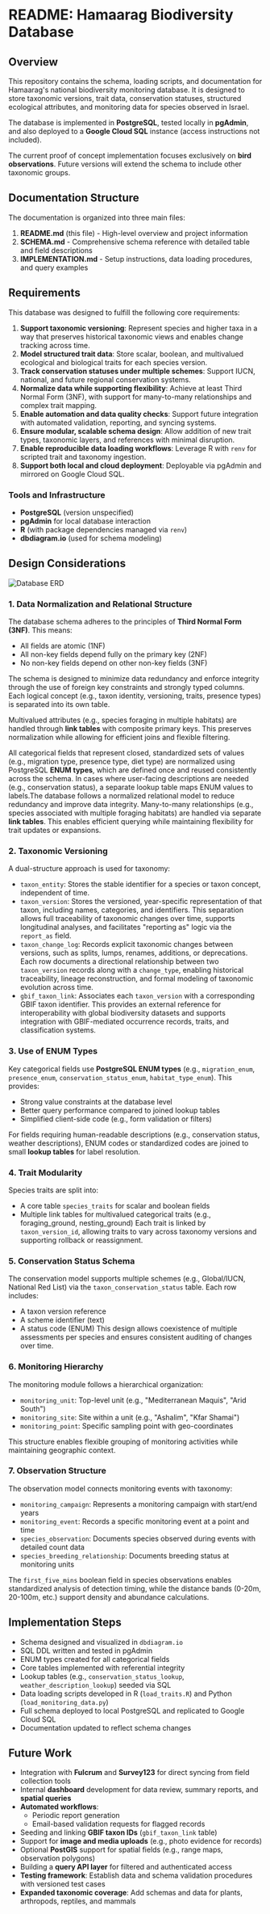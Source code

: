 # README: Hamaarag Biodiversity Database

## Overview

This repository contains the schema, loading scripts, and documentation for Hamaarag's national biodiversity monitoring database. It is designed to store taxonomic versions, trait data, conservation statuses, structured ecological attributes, and monitoring data for species observed in Israel.

The database is implemented in **PostgreSQL**, tested locally in **pgAdmin**, and also deployed to a **Google Cloud SQL** instance (access instructions not included).

The current proof of concept implementation focuses exclusively on **bird observations**. Future versions will extend the schema to include other taxonomic groups.

## Documentation Structure

The documentation is organized into three main files:

1. **README.md** (this file) - High-level overview and project information
2. **SCHEMA.md** - Comprehensive schema reference with detailed table and field descriptions
3. **IMPLEMENTATION.md** - Setup instructions, data loading procedures, and query examples

## Requirements

This database was designed to fulfill the following core requirements:

1. **Support taxonomic versioning**: Represent species and higher taxa in a way that preserves historical taxonomic views and enables change tracking across time.
2. **Model structured trait data**: Store scalar, boolean, and multivalued ecological and biological traits for each species version.
3. **Track conservation statuses under multiple schemes**: Support IUCN, national, and future regional conservation systems.
4. **Normalize data while supporting flexibility**: Achieve at least Third Normal Form (3NF), with support for many-to-many relationships and complex trait mapping.
5. **Enable automation and data quality checks**: Support future integration with automated validation, reporting, and syncing systems.
6. **Ensure modular, scalable schema design**: Allow addition of new trait types, taxonomic layers, and references with minimal disruption.
7. **Enable reproducible data loading workflows**: Leverage R with `renv` for scripted trait and taxonomy ingestion.
8. **Support both local and cloud deployment**: Deployable via pgAdmin and mirrored on Google Cloud SQL.

### Tools and Infrastructure

* **PostgreSQL** (version unspecified)
* **pgAdmin** for local database interaction
* **R** (with package dependencies managed via `renv`)
* **dbdiagram.io** (used for schema modeling)

## Design Considerations

![Database ERD](hamaarag_proto_1.png)

### 1. Data Normalization and Relational Structure

The database schema adheres to the principles of **Third Normal Form (3NF)**. This means:

* All fields are atomic (1NF)
* All non-key fields depend fully on the primary key (2NF)
* No non-key fields depend on other non-key fields (3NF)

The schema is designed to minimize data redundancy and enforce integrity through the use of foreign key constraints and strongly typed columns. Each logical concept (e.g., taxon identity, versioning, traits, presence types) is separated into its own table.

Multivalued attributes (e.g., species foraging in multiple habitats) are handled through **link tables** with composite primary keys. This preserves normalization while allowing for efficient joins and flexible filtering.

All categorical fields that represent closed, standardized sets of values (e.g., migration type, presence type, diet type) are normalized using PostgreSQL **ENUM types**, which are defined once and reused consistently across the schema. In cases where user-facing descriptions are needed (e.g., conservation status), a separate lookup table maps ENUM values to labels.The database follows a normalized relational model to reduce redundancy and improve data integrity. Many-to-many relationships (e.g., species associated with multiple foraging habitats) are handled via separate **link tables**. This enables efficient querying while maintaining flexibility for trait updates or expansions.

### 2. Taxonomic Versioning

A dual-structure approach is used for taxonomy:

* `taxon_entity`: Stores the stable identifier for a species or taxon concept, independent of time.
* `taxon_version`: Stores the versioned, year-specific representation of that taxon, including names, categories, and identifiers.
  This separation allows full traceability of taxonomic changes over time, supports longitudinal analyses, and facilitates "reporting as" logic via the `report_as` field.
* `taxon_change_log`: Records explicit taxonomic changes between versions, such as splits, lumps, renames, additions, or deprecations. Each row documents a directional relationship between two `taxon_version` records along with a `change_type`, enabling historical traceability, lineage reconstruction, and formal modeling of taxonomic evolution across time.
* `gbif_taxon_link`: Associates each `taxon_version` with a corresponding GBIF taxon identifier. This provides an external reference for interoperability with global biodiversity datasets and supports integration with GBIF-mediated occurrence records, traits, and classification systems.

### 3. Use of ENUM Types

Key categorical fields use **PostgreSQL ENUM types** (e.g., `migration_enum`, `presence_enum`, `conservation_status_enum`, `habitat_type_enum`). This provides:

* Strong value constraints at the database level
* Better query performance compared to joined lookup tables
* Simplified client-side code (e.g., form validation or filters)

For fields requiring human-readable descriptions (e.g., conservation status, weather descriptions), ENUM codes or standardized codes are joined to small **lookup tables** for label resolution.

### 4. Trait Modularity

Species traits are split into:

* A core table `species_traits` for scalar and boolean fields
* Multiple link tables for multivalued categorical traits (e.g., foraging\_ground, nesting\_ground)
  Each trait is linked by `taxon_version_id`, allowing traits to vary across taxonomy versions and supporting rollback or reassignment.

### 5. Conservation Status Schema

The conservation model supports multiple schemes (e.g., Global/IUCN, National Red List) via the `taxon_conservation_status` table. Each row includes:

* A taxon version reference
* A scheme identifier (text)
* A status code (ENUM)
  This design allows coexistence of multiple assessments per species and ensures consistent auditing of changes over time.

### 6. Monitoring Hierarchy

The monitoring module follows a hierarchical organization:

* `monitoring_unit`: Top-level unit (e.g., "Mediterranean Maquis", "Arid South")
* `monitoring_site`: Site within a unit (e.g., "Ashalim", "Kfar Shamai")
* `monitoring_point`: Specific sampling point with geo-coordinates

This structure enables flexible grouping of monitoring activities while maintaining geographic context.

### 7. Observation Structure

The observation model connects monitoring events with taxonomy:

* `monitoring_campaign`: Represents a monitoring campaign with start/end years
* `monitoring_event`: Records a specific monitoring event at a point and time
* `species_observation`: Documents species observed during events with detailed count data
* `species_breeding_relationship`: Documents breeding status at monitoring units

The `first_five_mins` boolean field in species observations enables standardized analysis of detection timing, while the distance bands (0-20m, 20-100m, etc.) support density and abundance calculations.

## Implementation Steps

* Schema designed and visualized in `dbdiagram.io`
* SQL DDL written and tested in pgAdmin
* ENUM types created for all categorical fields
* Core tables implemented with referential integrity
* Lookup tables (e.g., `conservation_status_lookup`, `weather_description_lookup`) seeded via SQL
* Data loading scripts developed in R (`load_traits.R`) and Python (`load_monitoring_data.py`)
* Full schema deployed to local PostgreSQL and replicated to Google Cloud SQL
* Documentation updated to reflect schema changes

## Future Work

* Integration with **Fulcrum** and **Survey123** for direct syncing from field collection tools
* Internal **dashboard** development for data review, summary reports, and **spatial queries**
* **Automated workflows**:
  * Periodic report generation
  * Email-based validation requests for flagged records
* Seeding and linking **GBIF taxon IDs** (`gbif_taxon_link` table)
* Support for **image and media uploads** (e.g., photo evidence for records)
* Optional **PostGIS** support for spatial fields (e.g., range maps, observation polygons)
* Building a **query API layer** for filtered and authenticated access
* **Testing framework**: Establish data and schema validation procedures with versioned test cases
* **Expanded taxonomic coverage**: Add schemas and data for plants, arthropods, reptiles, and mammals

